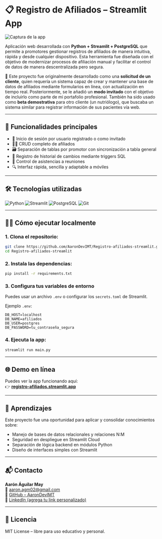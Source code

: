 # 📋 Registro de Afiliados – Streamlit App

![Captura de la app](assets/preview.png)

Aplicación web desarrollada con **Python + Streamlit + PostgreSQL** que permite a promotores gestionar registros de afiliados de manera intuitiva, rápida y desde cualquier dispositivo. Esta herramienta fue diseñada con el objetivo de modernizar procesos de afiliación manual y facilitar el control de datos de manera descentralizada pero segura.

📝 Este proyecto fue originalmente desarrollado como una **solicitud de un cliente**, quien requería un sistema capaz de crear y mantener una base de datos de afiliados mediante formularios en línea, con actualización en tiempo real. Posteriormente, se le añadió un **modo invitado** con el objetivo de incluirlo como parte de mi portafolio profesional. También ha sido usado como **beta demostrativa** para otro cliente (un nutriólogo), que buscaba un sistema similar para registrar información de sus pacientes vía web.

---

## 🚀 Funcionalidades principales

- 🔐 Inicio de sesión por usuario registrado o como invitado  
- 🧑‍💼 CRUD completo de afiliados  
- 🗃️ Separación de tablas por promotor con sincronización a tabla general  
- 📝 Registro de historial de cambios mediante triggers SQL  
- 📆 Control de asistencias a reuniones  
- 🔍 Interfaz rápida, sencilla y adaptable a móviles  

---

## 🛠️ Tecnologías utilizadas

![Python](https://img.shields.io/badge/Python-3.12-blue)
![Streamlit](https://img.shields.io/badge/Streamlit-1.27-red)
![PostgreSQL](https://img.shields.io/badge/PostgreSQL-15-blue)
![Git](https://img.shields.io/badge/Git-Control-lightgrey)

---

## 🧑‍💻 Cómo ejecutar localmente

### 1. Clona el repositorio:

```bash
git clone https://github.com/AaronDevIMT/Registro-afiliados-streamlit.git
cd Registro-afiliados-streamlit
```

### 2. Instala las dependencias:

```bash
pip install -r requirements.txt
```

### 3. Configura tus variables de entorno

Puedes usar un archivo `.env` o configurar los `secrets.toml` de Streamlit.

Ejemplo `.env`:

```env
DB_HOST=localhost
DB_NAME=afiliados
DB_USER=postgres
DB_PASSWORD=tu_contraseña_segura
```

### 4. Ejecuta la app:

```bash
streamlit run main.py
```

---

## 🌐 Demo en línea

Puedes ver la app funcionando aquí:  
👉 **[registro-afiliados.streamlit.app](https://registro-afiliados.streamlit.app/)**

---

## 🧠 Aprendizajes

Este proyecto fue una oportunidad para aplicar y consolidar conocimientos sobre:

- Manejo de bases de datos relacionales y relaciones N:M  
- Seguridad en despliegue en Streamlit Cloud  
- Separación de lógica backend en módulos Python  
- Diseño de interfaces simples con Streamlit  

---

## 📬 Contacto

**Aarón Águilar May**  
📧 [aaron.agm02@gmail.com](mailto:aaron.agm02@gmail.com)  
🐙 [GitHub – AaronDevIMT](https://github.com/AaronDevIMT)  
🔗 [LinkedIn (agrega tu link personalizado)](https://linkedin.com/in/tu-link)

---

## 🧾 Licencia

MIT License – libre para uso educativo y personal.

